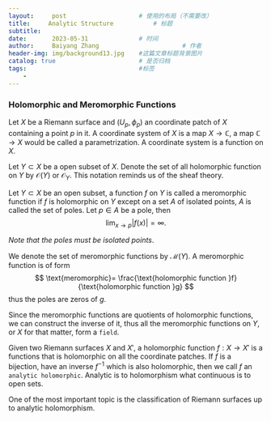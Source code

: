 ```yaml
---
layout:     post   				    # 使用的布局（不需要改）
title:     Analytic Structure 			# 标题 
subtitle:   
date:       2023-05-31 				# 时间
author:     Baiyang Zhang 						# 作者
header-img: img/background13.jpg 	#这篇文章标题背景图片
catalog: true 						# 是否归档
tags:								#标签
    - 
---
```


### Holomorphic and Meromorphic Functions

Let $X$ be a Riemann surface and $(U_ {p},\phi_ {p})$ an coordinate patch of $X$ containing a point $p$ in it. A coordinate system of $X$ is a map $X\to \mathbb{C}$, a map $\mathbb{C} \to X$ would be called a parametrization. A coordinate system is a function on $X$. 

Let $Y\subset X$ be a open subset of $X$. Denote the set of all holomorphic function on $Y$ by $\mathcal{O}(Y)$ or $\mathcal{O}_ {Y}$. This notation reminds us of the sheaf theory.  

Let $Y\subset X$ be an open subset, a function $f$ on $Y$ is called a meromorphic function if $f$ is holomorphic on $Y$ except on a set $A$ of isolated points, $A$ is called the set of poles. Let $p\in A$ be a pole, then
$$
\lim_{ x \to p } \left\lvert f(x) \right\rvert =\infty.
$$

*Note that the poles must be isolated points*. 

We denote the set of meromorphic functions by $\mathcal{M}(Y)$. A meromorphic function is of form 
$$
\text{meromorphic}= \frac{\text{holomorphic function }f}{\text{holomorphic function }g}
$$
thus the poles are zeros of $g$. 

Since the meromorphic functions are quotients of holomorphic functions, we can construct the inverse of it, thus all the meromorphic functions on $Y$, or $X$ for that matter, form a `field`.

Given two Riemann surfaces $X$ and $X'$, a holomorphic function $f: X \to X'$ is a functions that is holomorphic on all the coordinate patches. If $f$ is a bijection, have an inverse $f^{-1}$ which is also holomorphic, then we call $f$  an `analytic holomorphic`. Analytic is to holomorphism what continuous is to open sets.

One of the most important topic is the classification of Riemann surfaces up to analytic holomorphism. 


